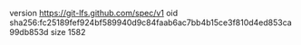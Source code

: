 version https://git-lfs.github.com/spec/v1
oid sha256:fc25189fef924bf589940d9c84faab6ac7bb4b15ce3f810d4ed853ca99db853d
size 1582
